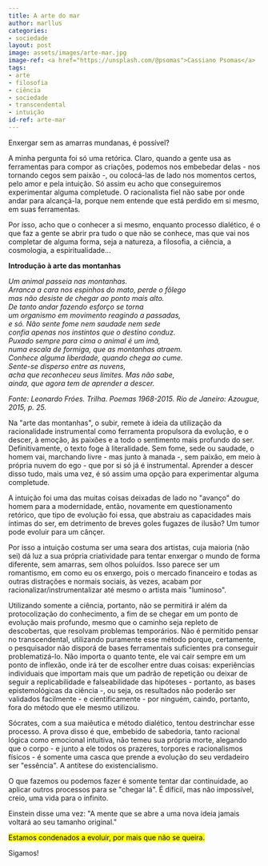```yaml
---
title: A arte do mar
author: marllus
categories:
- sociedade
layout: post
image: assets/images/arte-mar.jpg
image-ref: <a href="https://unsplash.com/@psomas">Cassiano Psomas</a>
tags:
- arte
- filosofia
- ciência
- sociedade
- transcendental
- intuição
id-ref: arte-mar
---
```


Enxergar sem as amarras mundanas, é possível?

A minha pergunta foi só uma retórica. Claro, quando a gente usa as ferramentas para compor as criações, podemos nos embebedar delas - nos tornando cegos sem paixão -, ou colocá-las de lado nos momentos certos, pelo amor e pela intuição. Só assim eu acho que conseguiremos experimentar alguma completude. O racionalista fiel não sabe por onde andar para alcançá-la, porque nem entende que está perdido em si mesmo, em suas ferramentas.

Por isso, acho que o conhecer a si mesmo, enquanto processo dialético, é o que faz a gente se abrir pra tudo o que não se conhece, mas que vai nos completar de alguma forma, seja a natureza, a filosofia, a ciência, a cosmologia, a espiritualidade...

**Introdução à arte das montanhas**

*Um animal passeia nas montanhas.  
Arranca a cara nos espinhos do mato, perde o fôlego  
mas não desiste de chegar ao ponto mais alto.  
De tanto andar fazendo esforço se torna  
um organismo em movimento reagindo a passadas,  
e só. Não sente fome nem saudade nem sede  
confia apenas nos instintos que o destino conduz.  
Puxado sempre para cima o animal é um imã,  
numa escala de formiga, que as montanhas atraem.  
Conhece alguma liberdade, quando chega ao cume.  
Sente-se disperso entre as nuvens,  
acha que reconheceu seus limites. Mas não sabe,  
ainda, que agora tem de aprender a descer.*

*Fonte: Leonardo Fróes. Trilha. Poemas 1968-2015. Rio de Janeiro: Azougue, 2015, p. 25.*

Na "arte das montanhas", o subir, remete à ideia da utilização da racionalidade instrumental como ferramenta propulsora da evolução, e o descer, à emoção, às paixões e a todo o sentimento mais profundo do ser. Definitivamente, o texto foge à literalidade. 
Sem fome, sede ou saudade, o homem vai, marchando livre - mas junto à manada -, sem paixão, em meio à própria nuvem do ego - que por si só já é instrumental. 
Aprender a descer disso tudo, mais uma vez, é só assim uma opção para experimentar alguma completude.

A intuição foi uma das muitas coisas deixadas de lado no "avanço" do homem para a modernidade, então, novamente em questionamento retórico, que tipo de evolução foi essa, que abstraiu as capacidades mais íntimas do ser, em detrimento de breves goles fugazes de ilusão? Um tumor pode evoluir para um cânçer.

Por isso a intuição costuma ser uma seara dos artistas, cuja maioria (não sei) dá luz a sua própria criatividade para tentar enxergar o mundo de forma diferente, sem amarras, sem olhos poluídos. Isso parece ser um romantismo, em como eu os enxergo, pois o mercado financeiro e todas as outras distrações e normais sociais, às vezes, acabam por racionalizar/instrumentalizar até mesmo o artista mais "luminoso".

Utilizando somente a ciência, portanto, não se permitirá ir além da protocolização do conhecimento, a fim de se chegar em um ponto de evolução mais profundo, mesmo que o caminho seja repleto de descobertas, que resolvam problemas temporários. Não é permitido pensar no transcendental, utilizando puramente esse método porque, certamente, o pesquisador não disporá de bases ferramentais suficientes pra conseguir problematizá-lo. Não importa o quanto tente, ele vai cair sempre em um ponto de inflexão, onde irá ter de escolher entre duas coisas: experiências individuais que importam mais que um padrão de repetição ou deixar de seguir a replicabilidade e falseabilidade das hipóteses - portanto, as bases epistemológicas da ciência -, ou seja, os resultados não poderão ser validados facilmente - e cientificamente - por ninguém, caindo, portanto, fora do método que ele mesmo utilizou.

Sócrates, com a sua maiêutica e método dialético, tentou destrinchar esse processo. A prova disso é que, embebido de sabedoria, tanto racional lógica como emocional intuitiva, não temeu sua própria morte, alegando que o corpo - e junto a ele todos os prazeres, torpores e racionalismos físicos - é somente uma casca que prende a evolução do seu verdadeiro ser "essência". A antítese do existencialismo.

O que fazemos ou podemos fazer é somente tentar dar continuidade, ao aplicar outros processos para se "chegar lá". É difícil, mas não impossível, creio, uma vida para o infinito.

Einstein disse uma vez: "A mente que se abre a uma nova ideia jamais voltará ao seu tamanho original."

<mark>Estamos condenados a evoluir, por mais que não se queira.</mark>

Sigamos!
